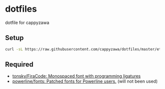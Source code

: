 # dotfiles

dotfile for cappyzawa

## Setup

```bash
curl -sL https://raw.githubusercontent.com/cappyzawa/dotfiles/master/etc/install | bash
```

## Required

* [tonsky/FiraCode: Monospaced font with programming ligatures](https://github.com/tonsky/FiraCode)
* [powerline/fonts: Patched fonts for Powerline users\.](https://github.com/powerline/fonts#quick-installation) (will not been used)
